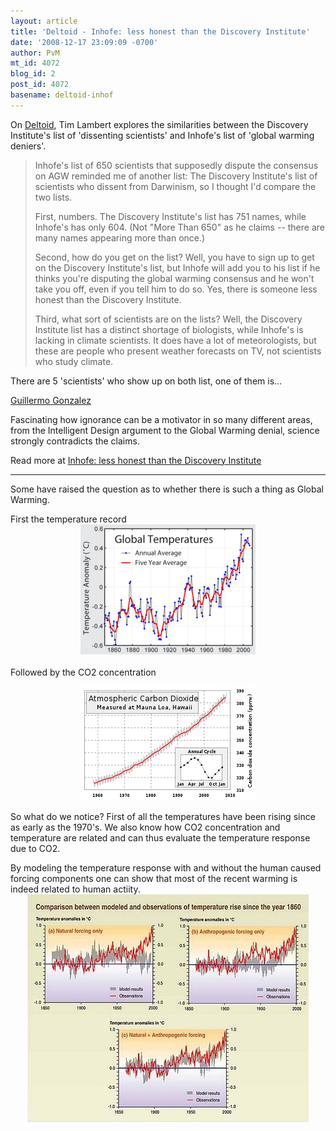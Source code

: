 ```yaml
---
layout: article
title: 'Deltoid - Inhofe: less honest than the Discovery Institute'
date: '2008-12-17 23:09:09 -0700'
author: PvM
mt_id: 4072
blog_id: 2
post_id: 4072
basename: deltoid-inhof
---
```

On [Deltoid](http://scienceblogs.com/deltoid/2008/12/inhofe_less_honest_than_the_di.php), Tim Lambert explores the similarities between the Discovery Institute's list of 'dissenting scientists' and Inhofe's list of 'global warming deniers'.

> Inhofe's list of 650 scientists that supposedly dispute the consensus on AGW reminded me of another list: The Discovery Institute's list of scientists who dissent from Darwinism, so I thought I'd compare the two lists.
> 
> First, numbers. The Discovery Institute's list has 751 names, while Inhofe's has only 604. (Not "More Than 650" as he claims -- there are many names appearing more than once.)
> 
> Second, how do you get on the list? Well, you have to sign up to get on the Discovery Institute's list, but Inhofe will add you to his list if he thinks you're disputing the global warming consensus and he won't take you off, even if you tell him to do so. Yes, there is someone less honest than the Discovery Institute.
> 
> Third, what sort of scientists are on the lists? Well, the Discovery Institute list has a distinct shortage of biologists, while Inhofe's is lacking in climate scientists. It does have a lot of meteorologists, but these are people who present weather forecasts on TV, not scientists who study climate.

There are 5 'scientists' who show up on both list, one of them is...

[Guillermo Gonzalez](http://en.wikipedia.org/wiki/Guillermo_Gonzalez_(astronomer))

Fascinating how ignorance can be a motivator in so many different areas, from the Intelligent Design argument to the Global Warming denial, science strongly contradicts the claims. 

Read more at [Inhofe: less honest than the Discovery Institute](http://scienceblogs.com/deltoid/2008/12/inhofe_less_honest_than_the_di.php)


*********

Some have raised the question as to whether there is such a thing as Global Warming.

First the temperature record
<img src="/uploads/2008/280px-Instrumental_Temperature_Record.png" alt="280px-Instrumental_Temperature_Record.png" width="280" height="208" style="text-align: center; display: block; margin: 0 auto 20px;" class="mt-image-center" />

Followed  by the CO2 concentration

<img src="/uploads/2008/280px-Mauna_Loa_Carbon_Dioxide-en.svg.png" alt="280px-Mauna_Loa_Carbon_Dioxide-en.svg.png" width="280" height="180" style="text-align: center; display: block; margin: 0 auto 20px;" class="mt-image-center" />

So what do we notice? First of all the temperatures have been rising since as early as the 1970's. We also know how CO2 concentration and temperature are related and can thus evaluate the temperature response due to CO2.

By modeling the temperature response with and without the human caused forcing components one can show that most of the recent warming is indeed related to human actiity.
<img src="/uploads/2008/tn_figspm-2.jpg" alt="tn_figspm-2.jpg" width="450" height="364" style="text-align: center; display: block; margin: 0 auto 20px;" class="mt-image-center" />
